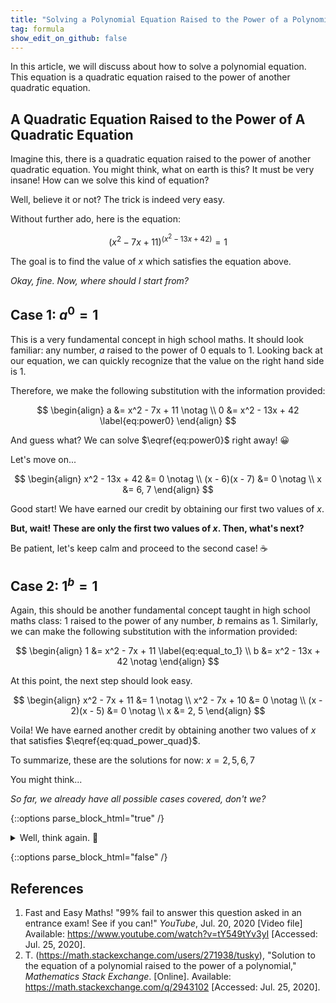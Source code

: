 ```yaml
---
title: "Solving a Polynomial Equation Raised to the Power of a Polynomial Equation?"
tag: formula
show_edit_on_github: false
---
```


In this article, we will discuss about how to solve a polynomial equation. This equation is a quadratic equation raised to the power of another quadratic equation.

<!--more-->

## A Quadratic Equation Raised to the Power of A Quadratic Equation

Imagine this, there is a quadratic equation raised to the power of another quadratic equation. You might think, what on earth is this? It must be very insane! How can we solve this kind of equation?

Well, believe it or not? The trick is indeed very easy.

Without further ado, here is the equation:

$$
\left( x^2 - 7x + 11 \right)^{(x^2 - 13x + 42)} = 1 \label{eq:quad_power_quad}
$$

The goal is to find the value of $x$ which satisfies the equation above.

*Okay, fine. Now, where should I start from?*

## Case 1: $a^0 = 1$

This is a very fundamental concept in high school maths. It should look familiar: any number, $a$ raised to the power of $0$ equals to $1$. Looking back at our equation, we can quickly recognize that the value on the right hand side is $1$.

Therefore, we make the following substitution with the information provided:

$$
\begin{align}
a &= x^2 - 7x + 11 \notag
\\
0 &= x^2 - 13x + 42 \label{eq:power0}
\end{align}
$$

And guess what? We can solve $\eqref{eq:power0}$ right away! 😀

Let's move on...

$$
\begin{align}
x^2 - 13x + 42 &= 0 \notag
\\
(x - 6)(x - 7) &= 0 \notag
\\
x &= 6, 7
\end{align}
$$

Good start! We have earned our credit by obtaining our first two values of $x$.

**But, wait! These are only the first two values of $x$. Then, what's next?**

Be patient, let's keep calm and proceed to the second case! ☕

## Case 2: $1^b = 1$

Again, this should be another fundamental concept taught in high school maths class: $1$ raised to the power of any number, $b$ remains as $1$. Similarly, we can make the following substitution with the information provided:

$$
\begin{align}
1 &= x^2 - 7x + 11 \label{eq:equal_to_1}
\\
b &= x^2 - 13x + 42 \notag
\end{align}
$$

At this point, the next step should look easy.

$$
\begin{align}
x^2 - 7x + 11 &= 1 \notag
\\
x^2 - 7x + 10 &= 0 \notag
\\
(x - 2)(x - 5) &= 0 \notag
\\
x &= 2, 5
\end{align}
$$

Voila! We have earned another credit by obtaining another two values of $x$ that satisfies $\eqref{eq:quad_power_quad}$.

To summarize, these are the solutions for now: $x = 2, 5, 6, 7$

You might think...

*So far, we already have all possible cases covered, don't we?*

{::options parse_block_html="true" /}

<details><summary markdown="span">Well, think again. 🙂</summary>

There is one more case to consider:

**Case 3: $(-1)^{2c} = 1$**

This completes the final piece of puzzle to our solution.

The complete solution should be: $x = 2, 3, 4, 5, 6, 7$

*Amazing! But, how do we know if we are doing it all correct?*

Well, we can always plug in any value from the list to verify the solution to $\eqref{eq:quad_power_quad}$.

Cheerio!

</details>

{::options parse_block_html="false" /}


## References

1. Fast and Easy Maths! "99% fail to answer this question asked in an entrance exam! See if you can!" *YouTube*, Jul. 20, 2020 \[Video file\] Available: https://www.youtube.com/watch?v=tY549tYv3yI \[Accessed: Jul. 25, 2020\].
2. T. (https://math.stackexchange.com/users/271938/tusky), "Solution to the equation of a polynomial raised to the power of a polynomial," *Mathematics Stack Exchange*. \[Online\]. Available: https://math.stackexchange.com/q/2943102 \[Accessed: Jul. 25, 2020\]. 